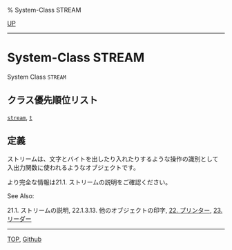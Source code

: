 % System-Class STREAM

[UP](21.2.html)  

---

# System-Class **STREAM**


System Class `STREAM`


## クラス優先順位リスト

[`stream`](21.2.stream.html),
[`t`](4.4.t-system-class.html)


## 定義

ストリームは、文字とバイトを出したり入れたりするような操作の識別として
入出力関数に使われるようなオブジェクトです。

より完全な情報は21.1. ストリームの説明をご確認ください。

See Also:

21.1. ストリームの説明,
22.1.3.13. 他のオブジェクトの印字,
[22. プリンター](22.html),
[23. リーダー](23.html)


---
[TOP](index.html),  [Github](https://github.com/nptcl/npt-japanese)

